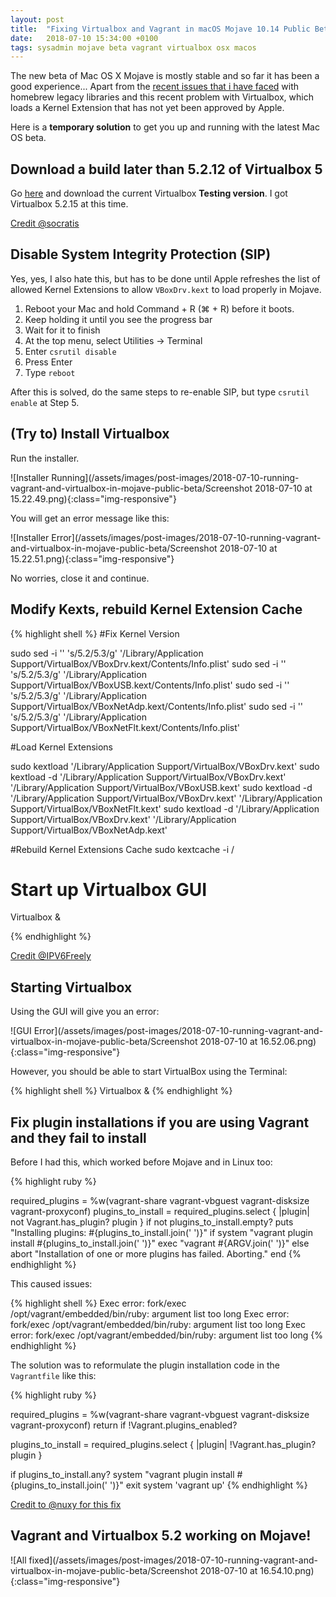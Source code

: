 ```yaml
---
layout: post
title:  "Fixing Virtualbox and Vagrant in macOS Mojave 10.14 Public Beta 3"
date:   2018-07-10 15:34:00 +0100
tags: sysadmin mojave beta vagrant virtualbox osx macos
---
```


The new beta of Mac OS X Mojave is mostly stable and so far it has been a good experience... Apart from the [recent issues that i have faced](/2018/07/05/fixing-missing-headers-for-homebrew-in-mac-osx-mojave) with homebrew legacy libraries and this recent problem with Virtualbox, which loads a Kernel Extension that has not yet been approved by Apple.

Here is a **temporary solution** to get you up and running with the latest Mac OS beta.

## Download a build later than 5.2.12 of Virtualbox 5

Go [here](https://www.virtualbox.org/wiki/Testbuilds) and download the current Virtualbox **Testing version**. I got Virtualbox 5.2.15 at this time.

[Credit @socratis](https://forums.virtualbox.org/viewtopic.php?f=39&t=88231&sid=b86cb900badf4eec6c7125bf89d966a6&p=425073#p425073)

## Disable System Integrity Protection (SIP)

Yes, yes, I also hate this, but has to be done until Apple refreshes the list of allowed Kernel Extensions to allow `VBoxDrv.kext` to load properly in Mojave.

1. Reboot your Mac and hold Command + R (⌘ + R) before it boots.
2. Keep holding it until you see the progress bar
3. Wait for it to finish
4. At the top menu, select Utilities -> Terminal
5. Enter `csrutil disable`
6. Press Enter
7. Type `reboot`

After this is solved, do the same steps to re-enable SIP, but type `csrutil enable` at Step 5.

## (Try to) Install Virtualbox

Run the installer.

![Installer Running](/assets/images/post-images/2018-07-10-running-vagrant-and-virtualbox-in-mojave-public-beta/Screenshot 2018-07-10 at 15.22.49.png){:class="img-responsive"}


You will get an error message like this:

![Installer Error](/assets/images/post-images/2018-07-10-running-vagrant-and-virtualbox-in-mojave-public-beta/Screenshot 2018-07-10 at 15.22.51.png){:class="img-responsive"}

No worries, close it and continue.

## Modify Kexts, rebuild Kernel Extension Cache

{% highlight shell %}
#Fix Kernel Version

sudo sed -i '' 's/5\.2/5\.3/g' '/Library/Application Support/VirtualBox/VBoxDrv.kext/Contents/Info.plist'
sudo sed -i '' 's/5\.2/5\.3/g' '/Library/Application Support/VirtualBox/VBoxUSB.kext/Contents/Info.plist'
sudo sed -i '' 's/5\.2/5\.3/g' '/Library/Application Support/VirtualBox/VBoxNetAdp.kext/Contents/Info.plist'
sudo sed -i '' 's/5\.2/5\.3/g' '/Library/Application Support/VirtualBox/VBoxNetFlt.kext/Contents/Info.plist'

#Load Kernel Extensions

sudo kextload '/Library/Application Support/VirtualBox/VBoxDrv.kext'
sudo kextload -d '/Library/Application Support/VirtualBox/VBoxDrv.kext' '/Library/Application Support/VirtualBox/VBoxUSB.kext'
sudo kextload -d '/Library/Application Support/VirtualBox/VBoxDrv.kext' '/Library/Application Support/VirtualBox/VBoxNetFlt.kext'
sudo kextload -d '/Library/Application Support/VirtualBox/VBoxDrv.kext' '/Library/Application Support/VirtualBox/VBoxNetAdp.kext'

#Rebuild Kernel Extensions Cache
sudo kextcache -i /

# Start up Virtualbox GUI
Virtualbox &

{% endhighlight %}

[Credit @IPV6Freely](https://forums.virtualbox.org/viewtopic.php?f=39&t=88231&start=75)

## Starting Virtualbox

Using the GUI will give you an error:

![GUI Error](/assets/images/post-images/2018-07-10-running-vagrant-and-virtualbox-in-mojave-public-beta/Screenshot 2018-07-10 at 16.52.06.png){:class="img-responsive"}

However, you should be able to start VirtualBox using the Terminal:

{% highlight shell %}
Virtualbox &
{% endhighlight %}

## Fix plugin installations if you are using Vagrant and they fail to install

Before I had this, which worked before Mojave and in Linux too:

{% highlight ruby %}

required_plugins = %w(vagrant-share vagrant-vbguest vagrant-disksize vagrant-proxyconf)
plugins_to_install = required_plugins.select { |plugin| not Vagrant.has_plugin? plugin }
if not plugins_to_install.empty?
  puts "Installing plugins: #{plugins_to_install.join(' ')}"
  if system "vagrant plugin install #{plugins_to_install.join(' ')}"
    exec "vagrant #{ARGV.join(' ')}"
  else
    abort "Installation of one or more plugins has failed. Aborting."
  end
{% endhighlight %}

This caused issues:

{% highlight shell %}
Exec error: fork/exec /opt/vagrant/embedded/bin/ruby: argument list too long
Exec error: fork/exec /opt/vagrant/embedded/bin/ruby: argument list too long
Exec error: fork/exec /opt/vagrant/embedded/bin/ruby: argument list too long
{% endhighlight %}

The solution was to reformulate the plugin installation code in the `Vagrantfile` like this:

{% highlight ruby %}

required_plugins = %w(vagrant-share vagrant-vbguest vagrant-disksize vagrant-proxyconf)
return if !Vagrant.plugins_enabled?

plugins_to_install = required_plugins.select { |plugin| !Vagrant.has_plugin? plugin }

if plugins_to_install.any?
  system "vagrant plugin install #{plugins_to_install.join(' ')}"
  exit system 'vagrant up'
{% endhighlight %}

[Credit to @nuxy for this fix](https://github.com/hashicorp/vagrant/issues/8055)

## Vagrant and Virtualbox 5.2 working on Mojave!

![All fixed](/assets/images/post-images/2018-07-10-running-vagrant-and-virtualbox-in-mojave-public-beta/Screenshot 2018-07-10 at 16.54.10.png){:class="img-responsive"}
